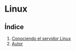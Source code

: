 # Linux

## Índice
1. [Conociendo el servidor Linux](conociendoservidorlinux.md)
2. [Autor](Autor.md)
